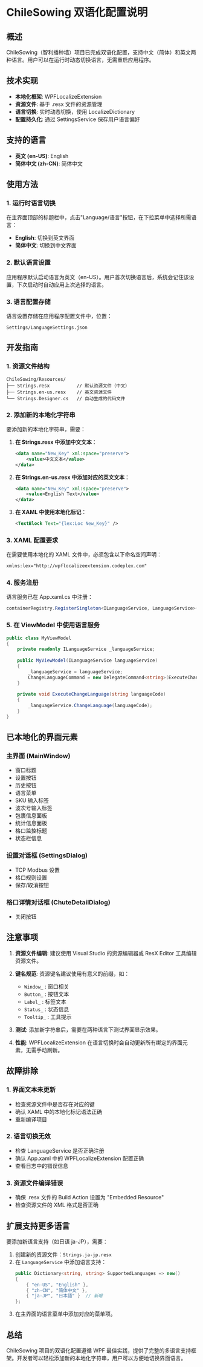 # ChileSowing 双语化配置说明

## 概述
ChileSowing（智利播种墙）项目已完成双语化配置，支持中文（简体）和英文两种语言。用户可以在运行时动态切换语言，无需重启应用程序。

## 技术实现
- **本地化框架**: WPFLocalizeExtension
- **资源文件**: 基于 .resx 文件的资源管理
- **语言切换**: 实时动态切换，使用 LocalizeDictionary
- **配置持久化**: 通过 SettingsService 保存用户语言偏好

## 支持的语言
- **英文 (en-US)**: English
- **简体中文 (zh-CN)**: 简体中文

## 使用方法

### 1. 运行时语言切换
在主界面顶部的标题栏中，点击"Language/语言"按钮，在下拉菜单中选择所需语言：
- **English**: 切换到英文界面
- **简体中文**: 切换到中文界面

### 2. 默认语言设置
应用程序默认启动语言为英文（en-US）。用户首次切换语言后，系统会记住该设置，下次启动时自动应用上次选择的语言。

### 3. 语言配置存储
语言设置存储在应用程序配置文件中，位置：
```
Settings/LanguageSettings.json
```

## 开发指南

### 1. 资源文件结构
```
ChileSowing/Resources/
├── Strings.resx          // 默认资源文件（中文）
├── Strings.en-us.resx    // 英文资源文件
└── Strings.Designer.cs   // 自动生成的代码文件
```

### 2. 添加新的本地化字符串
要添加新的本地化字符串，需要：

1. **在 Strings.resx 中添加中文文本**：
   ```xml
   <data name="New_Key" xml:space="preserve">
       <value>中文文本</value>
   </data>
   ```

2. **在 Strings.en-us.resx 中添加对应的英文文本**：
   ```xml
   <data name="New_Key" xml:space="preserve">
       <value>English Text</value>
   </data>
   ```

3. **在 XAML 中使用本地化标记**：
   ```xml
   <TextBlock Text="{lex:Loc New_Key}" />
   ```

### 3. XAML 配置要求
在需要使用本地化的 XAML 文件中，必须包含以下命名空间声明：
```xml
xmlns:lex="http://wpflocalizeextension.codeplex.com"
```

### 4. 服务注册
语言服务已在 App.xaml.cs 中注册：
```csharp
containerRegistry.RegisterSingleton<ILanguageService, LanguageService>();
```

### 5. 在 ViewModel 中使用语言服务
```csharp
public class MyViewModel
{
    private readonly ILanguageService _languageService;
    
    public MyViewModel(ILanguageService languageService)
    {
        _languageService = languageService;
        ChangeLanguageCommand = new DelegateCommand<string>(ExecuteChangeLanguage);
    }
    
    private void ExecuteChangeLanguage(string languageCode)
    {
        _languageService.ChangeLanguage(languageCode);
    }
}
```

## 已本地化的界面元素

### 主界面 (MainWindow)
- 窗口标题
- 设置按钮
- 历史按钮  
- 语言菜单
- SKU 输入标签
- 波次号输入标签
- 包裹信息面板
- 统计信息面板
- 格口监控标题
- 状态栏信息

### 设置对话框 (SettingsDialog)
- TCP Modbus 设置
- 格口规则设置
- 保存/取消按钮

### 格口详情对话框 (ChuteDetailDialog)
- 关闭按钮

## 注意事项

1. **资源文件编辑**: 建议使用 Visual Studio 的资源编辑器或 ResX Editor 工具编辑资源文件。

2. **键名规范**: 资源键名建议使用有意义的前缀，如：
   - `Window_` : 窗口相关
   - `Button_` : 按钮文本
   - `Label_` : 标签文本
   - `Status_` : 状态信息
   - `Tooltip_` : 工具提示

3. **测试**: 添加新字符串后，需要在两种语言下测试界面显示效果。

4. **性能**: WPFLocalizeExtension 在语言切换时会自动更新所有绑定的界面元素，无需手动刷新。

## 故障排除

### 1. 界面文本未更新
- 检查资源文件中是否存在对应的键
- 确认 XAML 中的本地化标记语法正确
- 重新编译项目

### 2. 语言切换无效
- 检查 LanguageService 是否正确注册
- 确认 App.xaml 中的 WPFLocalizeExtension 配置正确
- 查看日志中的错误信息

### 3. 资源文件编译错误
- 确保 .resx 文件的 Build Action 设置为 "Embedded Resource"
- 检查资源文件的 XML 格式是否正确

## 扩展支持更多语言

要添加新语言支持（如日语 ja-JP），需要：

1. 创建新的资源文件：`Strings.ja-jp.resx`
2. 在 `LanguageService` 中添加语言支持：
   ```csharp
   public Dictionary<string, string> SupportedLanguages => new()
   {
       { "en-US", "English" },
       { "zh-CN", "简体中文" },
       { "ja-JP", "日本語" }  // 新增
   };
   ```
3. 在主界面的语言菜单中添加对应的菜单项。

## 总结
ChileSowing 项目的双语化配置遵循 WPF 最佳实践，提供了完整的多语言支持框架。开发者可以轻松添加新的本地化字符串，用户可以方便地切换界面语言。 